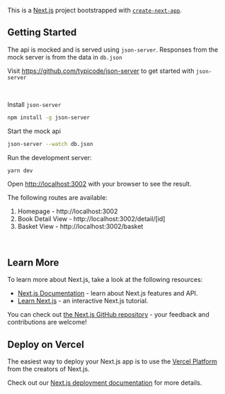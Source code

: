 This is a [Next.js](https://nextjs.org/) project bootstrapped with [`create-next-app`](https://github.com/vercel/next.js/tree/canary/packages/create-next-app).

## Getting Started

The api is mocked and is served using `json-server`. Responses from the mock server is from the data in `db.json`

Visit https://github.com/typicode/json-server to get started with `json-server`

<br>

Install `json-server` 
```bash
npm install -g json-server
```


Start the mock api
```bash
json-server --watch db.json
```


Run the development server:

```bash
yarn dev
```

Open [http://localhost:3002](http://localhost:3002) with your browser to see the result.

The following routes are available:
1. Homepage - http://localhost:3002
2. Book Detail View - http://localhost:3002/detail/[id]
3. Basket View - http://localhost:3002/basket

<br>

## Learn More

To learn more about Next.js, take a look at the following resources:

- [Next.js Documentation](https://nextjs.org/docs) - learn about Next.js features and API.
- [Learn Next.js](https://nextjs.org/learn) - an interactive Next.js tutorial.

You can check out [the Next.js GitHub repository](https://github.com/vercel/next.js/) - your feedback and contributions are welcome!

## Deploy on Vercel

The easiest way to deploy your Next.js app is to use the [Vercel Platform](https://vercel.com/new?utm_medium=default-template&filter=next.js&utm_source=create-next-app&utm_campaign=create-next-app-readme) from the creators of Next.js.

Check out our [Next.js deployment documentation](https://nextjs.org/docs/deployment) for more details.
